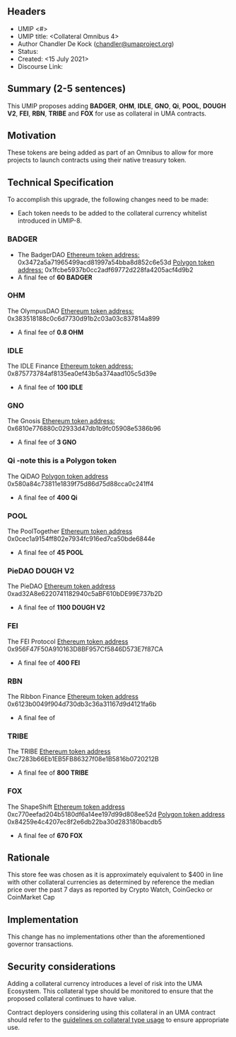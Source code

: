 
## Headers
- UMIP <#> 
- UMIP title: <Collateral Omnibus 4>
- Author Chandler De Kock (chandler@umaproject.org)
- Status: <Draft> 
- Created: <15 July 2021>
- Discourse Link: <Link>

## Summary (2-5 sentences)

This UMIP proposes adding **BADGER**, **OHM**, **IDLE**, **GNO**, **Qi**, **POOL**, **DOUGH V2**, **FEI**, **RBN**, **TRIBE** and **FOX** for use as collateral in UMA contracts.

## Motivation

These tokens are being added as part of an Omnibus to allow for more projects to launch contracts using their native treasury token. 

## Technical Specification

To accomplish this upgrade, the following changes need to be made:

- Each token needs to be added to the collateral currency whitelist introduced in UMIP-8.

### BADGER
-   The BadgerDAO 
    [Ethereum token address:](https://etherscan.io/token/0x3472a5a71965499acd81997a54bba8d852c6e53d) 0x3472a5a71965499acd81997a54bba8d852c6e53d
    [Polygon token address:](https://polygonscan.com/token/0x1fcbe5937b0cc2adf69772d228fa4205acf4d9b2) 0x1fcbe5937b0cc2adf69772d228fa4205acf4d9b2
-   A final fee of **60 BADGER**

### OHM
  The OlympusDAO [Ethereum token address:](https://etherscan.io/address/0x383518188c0c6d7730d91b2c03a03c837814a899) 0x383518188c0c6d7730d91b2c03a03c837814a899
-   A final fee of **0.8 OHM** 

### IDLE 
  The IDLE Finance [Ethereum token address:](https://etherscan.io/token/0x875773784af8135ea0ef43b5a374aad105c5d39e) 0x875773784af8135ea0ef43b5a374aad105c5d39e
-   A final fee of **100 IDLE**

### GNO
  The Gnosis [Ethereum token address:](https://etherscan.io/token/0x6810e776880c02933d47db1b9fc05908e5386b96) 0x6810e776880c02933d47db1b9fc05908e5386b96
-   A final fee of **3 GNO**

### Qi -note this is a Polygon token
  The QiDAO [Polygon token address](https://polygonscan.com/token/0x580a84c73811e1839f75d86d75d88cca0c241ff4) 0x580a84c73811e1839f75d86d75d88cca0c241ff4
-   A final fee of **400 Qi**

### POOL
  The PoolTogether [Ethereum token address](https://etherscan.io/token/0x0cec1a9154ff802e7934fc916ed7ca50bde6844e) 0x0cec1a9154ff802e7934fc916ed7ca50bde6844e
-   A final fee of **45 POOL**

### PieDAO DOUGH V2 
   The PieDAO [Ethereum token address](https://etherscan.io/token/0xad32A8e6220741182940c5aBF610bDE99E737b2D) 0xad32A8e6220741182940c5aBF610bDE99E737b2D
-   A final fee of **1100 DOUGH V2**

### FEI
   The FEI Protocol [Ethereum token address](https://etherscan.io/address/0x956F47F50A910163D8BF957Cf5846D573E7f87CA) 0x956F47F50A910163D8BF957Cf5846D573E7f87CA
- A final fee of **400 FEI**

### RBN
  The Ribbon Finance [Ethereum token address](https://etherscan.io/token/0x6123b0049f904d730db3c36a31167d9d4121fa6b) 0x6123b0049f904d730db3c36a31167d9d4121fa6b
- A final fee of

### TRIBE
 The TRIBE [Ethereum token address](https://etherscan.io/token/0xc7283b66Eb1EB5FB86327f08e1B5816b0720212B) 0xc7283b66Eb1EB5FB86327f08e1B5816b0720212B
 - A final fee of **800 TRIBE**

### FOX
  The ShapeShift 
  [Ethereum token address](https://etherscan.io/token/0xc770eefad204b5180df6a14ee197d99d808ee52d) 0xc770eefad204b5180df6a14ee197d99d808ee52d
  [Polygon token address](https://polygonscan.com/token/0x84259e4c4207ec8f2e6db22ba30d283180bacdb5) 0x84259e4c4207ec8f2e6db22ba30d283180bacdb5
  - A final fee of **670 FOX**

## Rationale

This store fee was chosen as it is approximately equivalent to $400 in line with other collateral currencies as determined by reference the median price over the past 7 days as reported by Crypto Watch, CoinGecko or CoinMarket Cap 

## Implementation

This change has no implementations other than the aforementioned governor transactions.

## Security considerations

Adding a collateral currency introduces a level of risk into the UMA Ecosystem.  This collateral type should be monitored to ensure that the proposed collateral continues to have value.

Contract deployers considering using this collateral in an UMA contract should refer to the [guidelines on collateral type usage](https://docs.umaproject.org/uma-tokenholders/guidence-on-collateral-currency-addition) to ensure appropriate use.

